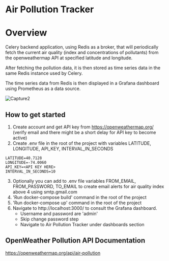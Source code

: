 # Air Pollution Tracker

# Overview
Celery backend application, using Redis as a broker, that will periodically fetch the current air quality (index and concentrations of pollutants) from the 
openweathermap API at specified latitude and longitude. 

After fetching the pollution data, it is then stored as time series data in the same Redis instance used by Celery.

The time series data from Redis is then displayed in a Grafana dashboard using Prometheus as a data source.

![Capture2](https://github.com/user-attachments/assets/b1c21301-65ad-493d-be34-dde79139e032)

## How to get started
1. Create account and get API key from https://openweathermap.org/ (verify email and there might be a short delay for API key to become active)
2. Create .env file in the root of the project with variables LATITUDE, LONGITUDE, API_KEY, INTERVAL_IN_SECONDS
```
LATITUDE=40.7128
LONGITUDE=-74.0060
API_KEY=<API KEY HERE>
INTERVAL_IN_SECONDS=10
```
3. Optionally you can add to .env file variables FROM_EMAIL, FROM_PASSWORD, TO_EMAIL to create email alerts for air quality index above 4 using smtp.gmail.com
4. 'Run docker-compose build' command in the root of the project
5. 'Run docker-compose up' command in the root of the project
6. Navigate to http://localhost:3000/ to consult the Grafana dashboard.
   - Username and password are 'admin'
   - Skip change password step
   - Navigate to Air Pollution Tracker under dashboards section

## OpenWeather Pollution API Documentation
https://openweathermap.org/api/air-pollution
